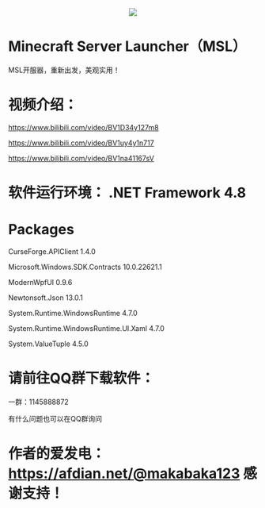 <div align=center>
<img src="https://s1.328888.xyz/2022/08/22/bhbDU.png">
</div>

# Minecraft Server Launcher（MSL）

MSL开服器，重新出发，美观实用！

# 视频介绍：
https://www.bilibili.com/video/BV1D34y127m8

https://www.bilibili.com/video/BV1uy4y1n717

https://www.bilibili.com/video/BV1na41167sV

# 软件运行环境： .NET Framework 4.8

# Packages
CurseForge.APIClient 1.4.0

Microsoft.Windows.SDK.Contracts 10.0.22621.1

ModernWpfUI 0.9.6

Newtonsoft.Json 13.0.1

System.Runtime.WindowsRuntime 4.7.0

System.Runtime.WindowsRuntime.UI.Xaml 4.7.0

System.ValueTuple 4.5.0

# 请前往QQ群下载软件：

一群：1145888872

有什么问题也可以在QQ群询问

# 作者的爱发电：https://afdian.net/@makabaka123 感谢支持！
